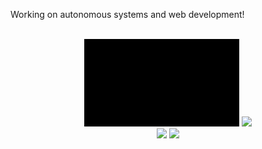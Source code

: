 Working on autonomous systems and web development!
<br />
<br />
<div align="center">
  <div class="row">
    <img src="https://github.com/winstxnhdw/AutoCarROS/blob/master/resources/gifs/1.gif?raw=true" width="49.36%" />
    <img src="https://github.com/winstxnhdw/AutoCarROS/blob/master/resources/gifs/2.gif?raw=true" width="49.36%" /> 
  </div>
  <div class="row">
    <img src="https://github.com/winstxnhdw/AutoCarROS/blob/master/resources/gifs/3.gif?raw=true" width="49.36%" />
    <img src="https://github.com/winstxnhdw/AutoCarROS/blob/master/resources/gifs/4.gif?raw=true" width="49.36%" /> 
  </div>
</div>